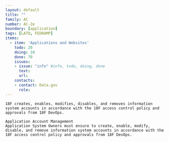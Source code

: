 ```yaml
---
layout: default
title: ""
family: AC
number: AC-2e
boundary: [application]
tags: [LATO, FEDRAMP]
items:
  - item: 'Applications and Websites'
    todo: 20
    doing: 10
    done: 70   
    issues:
    - issue: "info" #info, todo, doing, done
      text:
      url:
    contacts:
    - contact: Data.gov
      role:
---
```

`18F creates, enables, modifies, disables, and removes information system accounts in accordance with the 18F access control policy and approvals from 18F DevOps.`

```
Application Account Management
Application System Owners must ensure to create, enable, modify, disable, and remove information system accounts in accordance with the 18F access control policy and approvals from 18F DevOps.    
```

